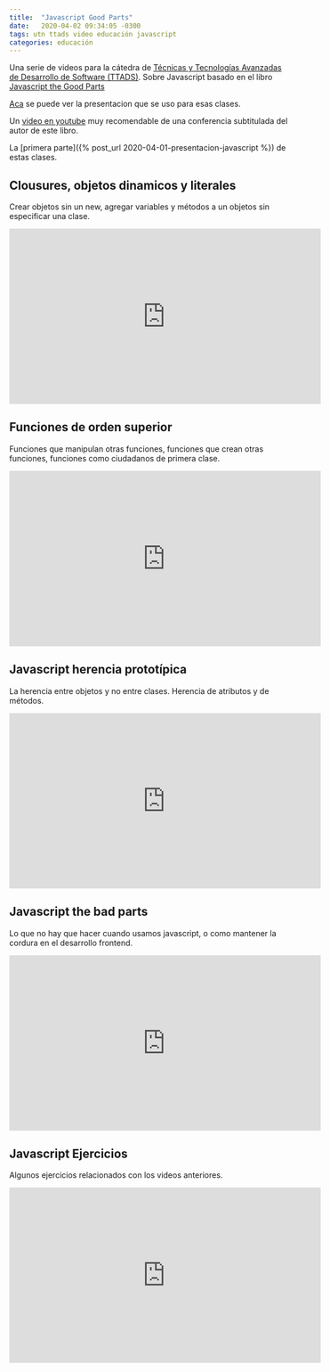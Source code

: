 ```yaml
---
title:  "Javascript Good Parts"
date:   2020-04-02 09:34:05 -0300
tags: utn ttads video educación javascript
categories: educación
---
```

Una serie de videos para la cátedra de [Técnicas y Tecnologías Avanzadas de Desarrollo de Software (TTADS)][ttads-github].
Sobre Javascript basado en el libro [Javascript the Good Parts][good-parts]

[Aca][ttads-presentacion] se puede ver la presentacion que se uso para esas clases.

Un [video en youtube](https://www.youtube.com/watch?v=lP9-Zx_cCUg) muy recomendable de una conferencia subtitulada del autor de este libro.

La [primera parte]({% post_url 2020-04-01-presentacion-javascript %}) de estas clases.

## Clousures, objetos dinamicos y literales
Crear objetos sin un new, agregar variables y métodos a un objetos sin especificar una clase. 
<iframe width="560" height="315" src="https://www.youtube.com/embed/dK-lQxdjN0k" frameborder="0" allow="accelerometer; autoplay; encrypted-media; gyroscope; picture-in-picture" allowfullscreen></iframe>

## Funciones de orden superior

Funciones que manipulan otras funciones, funciones que crean otras funciones, funciones como ciudadanos de primera clase. 

<iframe width="560" height="315" src="https://www.youtube.com/embed/DLR5FH8ml80" frameborder="0" allow="accelerometer; autoplay; encrypted-media; gyroscope; picture-in-picture" allowfullscreen></iframe>

## Javascript herencia prototípica

La herencia entre objetos y no entre clases. Herencia de atributos y de métodos.

<iframe width="560" height="315" src="https://www.youtube.com/embed/GXqDeF0nKI4" frameborder="0" allow="accelerometer; autoplay; encrypted-media; gyroscope; picture-in-picture" allowfullscreen></iframe>

## Javascript the bad parts

Lo que no hay que hacer cuando usamos javascript, o como mantener la cordura en el desarrollo frontend. 

<iframe width="560" height="315" src="https://www.youtube.com/embed/Mr8brFfA3_M" frameborder="0" allow="accelerometer; autoplay; encrypted-media; gyroscope; picture-in-picture" allowfullscreen></iframe>

## Javascript Ejercicios

Algunos ejercicios relacionados con los videos anteriores.

<iframe width="560" height="315" src="https://www.youtube.com/embed/gkQOlg6tq-w" frameborder="0" allow="accelerometer; autoplay; encrypted-media; gyroscope; picture-in-picture" allowfullscreen></iframe>


[ttads-github]: https://github.com/utnfrrottads/
[good-parts]: http://shop.oreilly.com/product/9780596517748.do
[ttads-presentacion]: https://utnfrrottads.github.io/presentacion-angulario/#/
